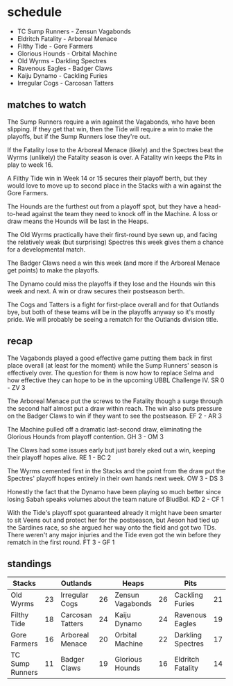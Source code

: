 # schedule

* TC Sump Runners - Zensun Vagabonds
* Eldritch Fatality - Arboreal Menace
* Filthy Tide - Gore Farmers
* Glorious Hounds - Orbital Machine
* Old Wyrms - Darkling Spectres
* Ravenous Eagles - Badger Claws 
* Kaiju Dynamo - Cackling Furies
* Irregular Cogs - Carcosan Tatters


## matches to watch

The Sump Runners require a win against the Vagabonds, who have been slipping. If they get that win, then the Tide will require a win to make the playoffs, but if the Sump Runners lose they're out.

If the Fatality lose to the Arboreal Menace (likely) and the Spectres beat the Wyrms (unlikely) the Fatality season is over. A Fatality win keeps the Pits in play to week 16.

A Filthy Tide win in Week 14 or 15 secures their playoff berth, but they would love to move up to second place in the Stacks with a win against the Gore Farmers.

The Hounds are the furthest out from a playoff spot, but they have a head-to-head against the team they need to knock off in the Machine. A loss or draw means the Hounds will be last in the Heaps.

The Old Wyrms practically have their first-round bye sewn up, and facing the relatively weak (but surprising) Spectres this week gives them a chance for a developmental match.

The Badger Claws need a win this week (and more if the Arboreal Menace get points) to make the playoffs.

The Dynamo could miss the playoffs if they lose and the Hounds win this week and next. A win or draw secures their postseason berth.

The Cogs and Tatters is a fight for first-place overall and for that Outlands bye, but both of these teams will be in the playoffs anyway so it's mostly pride. We will probably be seeing a rematch for the Outlands division title.

## recap

The Vagabonds played a good effective game putting them back in first place overall (at least for the moment) while the Sump Runners' season is effectively over. The question for them is now how to replace Selma and how effective they can hope to be in the upcoming UBBL Challenge IV. SR 0 - ZV 3

The Arboreal Menace put the screws to the Fatality though a surge through the second half almost put a draw within reach. The win also puts pressure on the Badger Claws to win if they want to see the postseason. EF 2 - AR 3

The Machine pulled off a dramatic last-second draw, eliminating the Glorious Hounds from playoff contention. GH 3 - OM 3

The Claws had some issues early but just barely eked out a win, keeping their playoff hopes alive. RE 1 - BC 2

The Wyrms cemented first in the Stacks and the point from the draw put the Spectres' playoff hopes entirely in their own hands next week. OW 3 - DS 3

Honestly the fact that the Dynamo have been playing so much better since losing Sabah speaks volumes about the team nature of BludBol. KD 2 - CF 1

With the Tide's playoff spot guaranteed already it might have been smarter to sit Veens out and protect her for the postseason, but Aeson had tied up the Sardines race, so she argued her way onto the field and got two TDs. There weren't any major injuries and the Tide even got the win before they rematch in the first round. FT 3 - GF 1

## standings

| Stacks |  | Outlands |  | Heaps |  | Pits |  |
|-------|-----|--|--|------|------|--|--|
| Old Wyrms | 23 | Irregular Cogs | 26 | Zensun Vagabonds | 26 | Cackling Furies | 21 |
| Filthy Tide | 18 | Carcosan Tatters | 24 | Kaiju Dynamo | 24 | Ravenous Eagles | 19 |
| Gore Farmers | 16 | Arboreal Menace | 20 | Orbital Machine | 22 | Darkling Spectres | 17 |
| TC Sump Runners | 11 | Badger Claws | 19 |  Glorious Hounds | 16 | Eldritch Fatality | 14 |